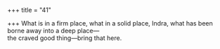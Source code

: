 +++
title = "41"

+++
What is in a firm place, what in a solid place, Indra, what has been  borne away into a deep place—  
the craved good thing—bring that here.  